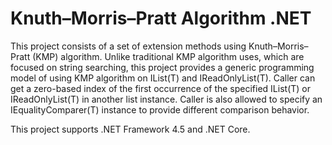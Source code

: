 # Knuth–Morris–Pratt Algorithm .NET

This project consists of a set of extension methods using Knuth–Morris–Pratt (KMP) algorithm. Unlike traditional KMP algorithm uses, which are focused on string searching, this project provides a generic programming model of using KMP algorithm on IList(T) and IReadOnlyList(T). Caller can get a zero-based index of the first occurrence of the specified IList(T) or IReadOnlyList(T) in another list instance. Caller is also allowed to specify an IEqualityComparer(T) instance to provide different comparison behavior.

This project supports .NET Framework 4.5 and .NET Core.

